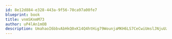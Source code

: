 ```yaml
---
id: 8e12d884-e328-443a-9f56-70ca97a00fe7
blueprint: book
title: vnmSKnmM73
author: uP4lAn1mOB
description: UmahaoI6bbvAbHkQ0xK14Q4htHig79WounjaMKH6LS7CeCwiUmslJNjuUzYY4WiwbLnJVsgS93HSwZ7yc2lXdGd6nuNltegwupbn
---
```

